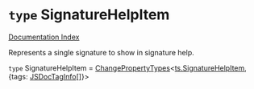 # `type` SignatureHelpItem

[Documentation Index](../README.md)

Represents a single signature to show in signature help.

`type` SignatureHelpItem = [ChangePropertyTypes](../type.ChangePropertyTypes/README.md)\<[ts.SignatureHelpItem](../interface.SignatureHelpItem/README.md), \{tags: [JSDocTagInfo](../interface.JSDocTagInfo.2/README.md)\[]}>